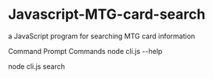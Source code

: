 # Javascript-MTG-card-search
a JavaScript program for searching MTG card information

Command Prompt Commands
node cli.js --help

node cli.js search <name of card>
